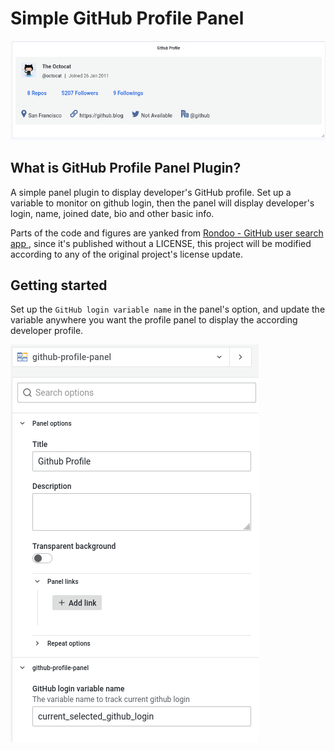 # Simple GitHub Profile Panel

![profile_panel](imgs/profile_panel.png)


## What is GitHub Profile Panel Plugin?

A simple panel plugin to display developer's GitHub profile. Set up a variable to monitor on github login, then the panel will display developer's login, name, joined date, bio and other basic info.

Parts of the code and figures are yanked from [Rondoo - GitHub user search app ](https://github.com/Javiersalcedoj/GitHub-User-Search-App), since it's published without a LICENSE, this project will be modified according to any of the original project's license update.

## Getting started

Set up the `GitHub login variable name` in the panel's option, and update the variable anywhere you want the profile panel to display the according developer profile.




![setup_monitor_var](imgs/setup_confs.png)
